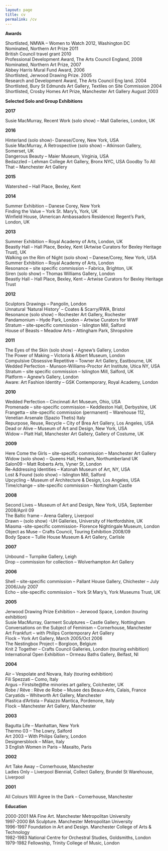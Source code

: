 ```yaml
---
layout: page
title: cv
permalink: /cv
---
```


**Awards**

Shortlisted, NMWA – Women to Watch 2012, Washington DC  
Nominated, Northern Art Prize 2011  
British Council travel grant 2010  
Professional Development Award, The Arts Council England, 2008  
Nominated, Northern Art Prize, 2007  
Abbey Harris Mural Fund Award, 2006  
Shortlisted, Jerwood Drawing Prize. 2005  
Research and Development Award, The Arts Council Eng land. 2004  
Shortlisted, Bury St Edmunds Art Gallery, Textiles on Site Commission 2004  
Shortlisted, Crosby Homes Art Prize, Manchester Art Gallery August 2003  


**Selected Solo and Group Exhibitions**

**2017**

Susie MacMurray, Recent Work (solo show) – Mall Galleries, London, UK  

**2016**

Hinterland (solo show)- Danese/Corey, New York, USA  
Susie MacMurray, A Retrospective (solo show) – Atkinson Gallery, Somerset, UK  
Dangerous Beauty – Maier Museum, Virginia, USA  
Bedazzled – Lehman College Art Gallery, Bronx NYC, USA
Goodby To All That – Manchester Art Gallery  

**2015**

Watershed – Hall Place, Bexley, Kent

**2014**

Summer Exhibition – Danese Corey, New York  
Finding the Value – York St. Mary’s, York, UK  
Winfield House, (American Ambassadors Residence) Regent’s Park, London, UK  


**2013**

Summer Exhibition – Royal Academy of Arts, London, UK  
Beastly Hall – Hall Place, Bexley, Kent (Artwise Curators for Bexley Heritage Trust), UK  
Walking on the Rim of Night (solo show) – Danese/Corey, New York, USA  
Summer Exhibition – Royal Academy of Arts, London  
Resonance – site specific commission – Fabrica, Brighton, UK  
Siren (solo show) – Thomas Williams Gallery, London  
Beastly Hall – Hall Place, Bexley, Kent – Artwise Curators for Bexley Heritage Trust  

**2012**

Sculptors Drawings – Pangolin, London  
Unnatural ‘Natural History’ – Coates & Scarry/RWA, Bristol  
Resonance (solo show) – Rochester Art Gallery, Rochester  
Pandamonium – Hyde Park, London – Artwise Curators for WWF  
Stratum – site-specific commission  - Islington Mill, Salford  
House of Beasts – Meadow Arts – Attingham Park, Shropshire  

**2011**

The Eyes of the Skin (solo show) – Agnew’s Gallery, London  
The Power of Making – Victoria & Albert Museum, London  
Compulsive Obsessive Repetitive – Towner Art Gallery, Eastbourne, UK  
Wedded Perfection - Munson-Williams-Proctor Art Institute, Utica NY, USA  
Stratum – site specific commission – Islington Mill, Salford, UK  
Platform – Agnew’s Gallery, London  
Aware: Art Fashion Identity – GSK Contemporary, Royal Academy, London  

**2010**

Wedded Perfection – Cincinnati Art Museum, Ohio, USA  
Promenade – site-specific commission – Keddleston Hall, Derbyshire, UK  
Frangetta – site-specific commission (permanent) – Warehouse 112, Venetian Arsenale (Spazio Thetis) Italy  
Repurpose, Reuse, Recycle – City of Brea Art Gallery, Los Angeles, USA  
Dead or Alive – Museum of Art and Design, New York, USA  
Widow – Platt Hall, Manchester Art Gallery, Gallery of Costume, UK  


**2009**

Here Come the Girls – site-specific commission – Manchester Art Gallery  
Widow (solo show) – Queens Hall, Hexham, Northumberland UK  
Salon09 – Matt Roberts Arts, Vyner St, London  
Re-Addressing Identities – Katonah Museum of Art, NY, USA  
Lost & Found (solo show) – Islington Mill, Salford  
Upcycling – Museum of Architecture & Design, Los Angeles, USA  
Time/change – site-specific commission – Nottingham Castle  


**2008**

Second Lives – Museum of Art and Design, New York, USA, September 2008/April 09  
The Baltic frame – Arena Gallery, Liverpool  
Drawn – (solo show) -UH Galleries, University of Hertfordshire, UK  
Miasma -site-specific commission- Florence Nightingale Museum, London  
Object as Muse – Crafts Council, Touring Exhibition 2008/09  
Body Space – Tullie House Museum & Art Gallery, Carlisle  


**2007**

Unbound – Turnpike Gallery, Leigh  
Drop – commission for collection – Wolverhampton Art Gallery  

**2006**

Shell – site-specific commission – Pallant House Gallery, Chichester – July 2006/July 2007  
Echo – site-specific commission – York St Mary’s, York Museums Trust, UK  


**2005**

Jerwood Drawing Prize Exhibition – Jerwood Space, London (touring exhibition)  
Susie MacMurray, Garment Sculptures – Castle Gallery, Nottingham  
Conversations on the Subject of Feminism – Cornerhouse, Manchester  
Art Frankfurt – with Philips Contemporary Art Gallery  
Flock – York Art Gallery, March 2005/Oct 2006  
The Nestingbox Project – Borgloon, Belgium  
Knit 2 Together – Crafts Council Galleries, London (touring exhibition)  
International Open Exhibition – Ormeau Baths Gallery, Belfast, NI  


**2004**

Air – Vespolate and Novara, Italy (touring exhibition)  
Fili Spezzati – Como, Italy  
Argus – Firstsite@the minories art gallery, Colchester, UK  
Robe / Rêve : Rêve de Robe – Musee des Beaux-Arts, Calais, France  
Caryatids – Whitworth Art Gallery, Manchester  
Plastica d’Artista – Palazzo Mantica, Pordenone, Italy  
Flock – Manchester Art Gallery, Manchester  

**2003**

Bagutta Life – Manhattan, New York  
Thermo 03 – The Lowry, Salford  
Art 2003 – With Philips Gallery, London  
Designersblock – Milan, Italy  
3 English Women in Paris – Maxalto, Paris  


**2002**

Art Take Away – Cornerhouse, Manchester  
Ladies Only – Liverpool Biennial, Collect Gallery, Brundel St Warehouse, Liverpool  

**2001**

All Colours Will Agree In the Dark – Cornerhouse, Manchester  


**Education**

2000-2001 MA Fine Art. Manchester Metropolitan University  
1997-2000 BA Sculpture. Manchester Metropolitan University  
1996-1997 Foundation in Art and Design. Manchester College of Arts & Technology  
1982-1983 National Centre for Orchestral Studies, Goldsmiths, London  
1979-1982 Fellowship, Trinity College of Music, London  
